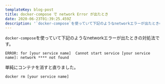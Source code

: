 ```yaml
---
templateKey: blog-post
title: docker-compose で network Error が出たとき
date: 2020-06-23T01:39:25.459Z
description: '`docker-compose`を使っていて下記のようなnetworkエラーが出たときの対処法です。'
---
```

`docker-compose`を使っていて下記のようなnetworkエラーが出たときの対処法です。

```
ERROR: for [your service name]  Cannot start service [your service name]: network **** not found
```

単純にコンテナを消すと直りました。

```
docker rm [your service name]
```


